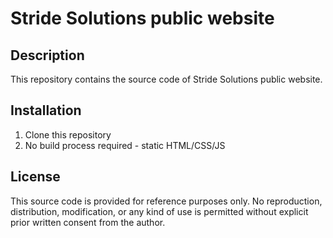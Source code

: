 # Stride Solutions public website

## Description
This repository contains the source code of Stride Solutions public website.

## Installation
1. Clone this repository
2. No build process required - static HTML/CSS/JS

## License
This source code is provided for reference purposes only. No reproduction, distribution, modification, or any kind of use is permitted without explicit prior written consent from the author.